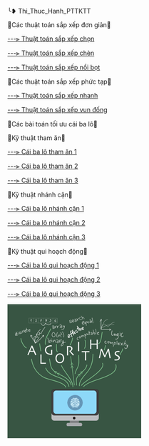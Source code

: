 ╰❥ Thi_Thuc_Hanh_PTTKTT


💎Các thuật toán sắp xếp đơn giản💎


[---⫸ Thuật toán sắp xếp chọn](https://github.com/NguyenHuuNhan1912/Thi_Thuc_Hanh_PTTKTT/blob/master/Sorting_Algorithms/seletionSort.cpp)


[---⫸ Thuật toán sắp xếp chèn](https://github.com/NguyenHuuNhan1912/Thi_Thuc_Hanh_PTTKTT/blob/master/Sorting_Algorithms/insertionSort.cpp)


[---⫸ Thuật toán sắp xếp nổi bọt](https://github.com/NguyenHuuNhan1912/Thi_Thuc_Hanh_PTTKTT/blob/master/Sorting_Algorithms/bubbleSort.cpp)


💎Các thuật toán sắp xếp phức tạp💎


[---⫸ Thuật toán sắp xếp nhanh](//github.com/NguyenHuuNhan1912/Thi_Thuc_Hanh_PTTKTT/blob/master/Sorting_Algorithms/quickSort.cpp)


[---⫸ Thuật toán sắp xếp vun đống](https://github.com/NguyenHuuNhan1912/Thi_Thuc_Hanh_PTTKTT/blob/master/Sorting_Algorithms/heapSort.cpp)


💎Các bài toán tối ưu cái ba lô💎


💎Kỹ thuật tham ăn💎


[---⫸ Cái ba lô tham ăn 1](https://github.com/NguyenHuuNhan1912/Thi_Thuc_Hanh_PTTKTT/blob/master/CaiBaLo_Algorithms/CaiBaLo1.cpp)


[---⫸ Cái ba lô tham ăn 2](https://github.com/NguyenHuuNhan1912/Thi_Thuc_Hanh_PTTKTT/blob/master/CaiBaLo_Algorithms/CaiBaLo2.cpp)


[---⫸ Cái ba lô tham ăn 3](https://github.com/NguyenHuuNhan1912/Thi_Thuc_Hanh_PTTKTT/blob/master/CaiBaLo_Algorithms/CaiBaLo3.cpp)


💎Kỹ thuật nhánh cận💎


[---⫸ Cái ba lô nhánh cận 1](https://github.com/NguyenHuuNhan1912/Thi_Thuc_Hanh_PTTKTT/blob/master/CaiBaLo_Algorithms/CBL_Nhanh_Can_1.cpp)


[---⫸ Cái ba lô nhánh cận 2](https://github.com/NguyenHuuNhan1912/Thi_Thuc_Hanh_PTTKTT/blob/master/CaiBaLo_Algorithms/CBL_Nhanh_Can_2.cpp)


[---⫸ Cái ba lô nhánh cận 3](https://github.com/NguyenHuuNhan1912/Thi_Thuc_Hanh_PTTKTT/blob/master/CaiBaLo_Algorithms/CBL_Nhanh_Can_3.cpp)


💎Kỹ thuật qui hoạch động💎


[---⫸ Cái ba lô qui hoạch động 1](https://github.com/NguyenHuuNhan1912/Thi_Thuc_Hanh_PTTKTT/blob/master/CaiBaLo_Algorithms/CBL1_QHD.cpp)


[---⫸ Cái ba lô qui hoạch động 2](https://github.com/NguyenHuuNhan1912/Thi_Thuc_Hanh_PTTKTT/blob/master/CaiBaLo_Algorithms/CBL2_QHD.cpp)


[---⫸ Cái ba lô qui hoạch động 3](https://github.com/NguyenHuuNhan1912/Thi_Thuc_Hanh_PTTKTT/blob/master/CaiBaLo_Algorithms/CBL3_QHD.cpp)
 
![alt tag](https://github.com/NguyenHuuNhan1912/NguyenHuuNhan1912/blob/main/i18.png)
